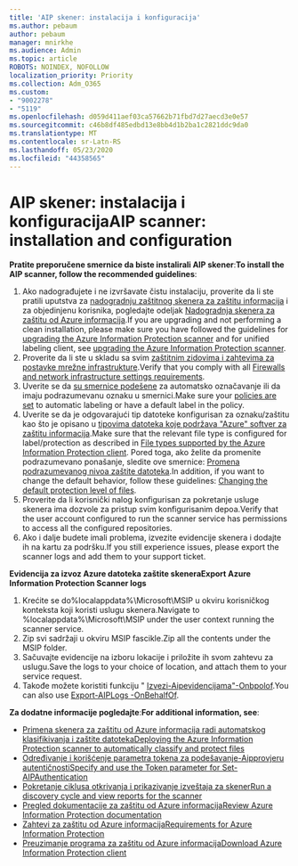 ```yaml
---
title: 'AIP skener: instalacija i konfiguracija'
ms.author: pebaum
author: pebaum
manager: mnirkhe
ms.audience: Admin
ms.topic: article
ROBOTS: NOINDEX, NOFOLLOW
localization_priority: Priority
ms.collection: Adm_O365
ms.custom:
- "9002278"
- "5119"
ms.openlocfilehash: d059d411aef03ca57662b71fbd7d27aecd3e0e57
ms.sourcegitcommit: c46b8df485edbd13e8bb4d1b2ba1c2821ddc9da0
ms.translationtype: MT
ms.contentlocale: sr-Latn-RS
ms.lasthandoff: 05/23/2020
ms.locfileid: "44358565"
---
```

# <a name="aip-scanner-installation-and-configuration"></a><span data-ttu-id="a2b95-102">AIP skener: instalacija i konfiguracija</span><span class="sxs-lookup"><span data-stu-id="a2b95-102">AIP scanner: installation and configuration</span></span>

<span data-ttu-id="a2b95-103">**Pratite preporučene smernice da biste instalirali AIP skener**:</span><span class="sxs-lookup"><span data-stu-id="a2b95-103">**To install the AIP scanner, follow the recommended guidelines**:</span></span>

1. <span data-ttu-id="a2b95-104">Ako nadograđujete i ne izvršavate čistu instalaciju, proverite da li ste pratili uputstva za [nadogradnju zaštitnog skenera za zaštitu informacija](https://docs.microsoft.com/azure/information-protection/rms-client/client-admin-guide#upgrading-the-azure-information-protection-scanner) i za objedinjenu korisnika, pogledajte odeljak [Nadogradnja skenera za zaštitu od Azure informacija](https://docs.microsoft.com/azure/information-protection/rms-client/clientv2-admin-guide#upgrading-the-azure-information-protection-scanner).</span><span class="sxs-lookup"><span data-stu-id="a2b95-104">If you are upgrading and not performing a clean installation, please make sure you have followed the guidelines for [upgrading the Azure Information Protection scanner](https://docs.microsoft.com/azure/information-protection/rms-client/client-admin-guide#upgrading-the-azure-information-protection-scanner) and for unified labeling client, see [upgrading the Azure Information Protection scanner](https://docs.microsoft.com/azure/information-protection/rms-client/clientv2-admin-guide#upgrading-the-azure-information-protection-scanner).</span></span>
2. <span data-ttu-id="a2b95-105">Proverite da li ste u skladu sa svim [zaštitnim zidovima i zahtevima za postavke mrežne infrastrukture](https://docs.microsoft.com/azure/information-protection/requirements#firewalls-and-network-infrastructure).</span><span class="sxs-lookup"><span data-stu-id="a2b95-105">Verify that you comply with all [Firewalls and network infrastructure settings requirements](https://docs.microsoft.com/azure/information-protection/requirements#firewalls-and-network-infrastructure).</span></span>
3. <span data-ttu-id="a2b95-106">Uverite se da [su smernice podešene](https://docs.microsoft.com/azure/information-protection/configure-policy) za automatsko označavanje ili da imaju podrazumevanu oznaku u smernici.</span><span class="sxs-lookup"><span data-stu-id="a2b95-106">Make sure your [policies are set](https://docs.microsoft.com/azure/information-protection/configure-policy) to automatic labeling or have a default label in the policy.</span></span>
4. <span data-ttu-id="a2b95-107">Uverite se da je odgovarajući tip datoteke konfigurisan za oznaku/zaštitu kao što je opisano u [tipovima datoteka koje podržava "Azure" softver za zaštitu informacija](https://docs.microsoft.com/azure/information-protection/rms-client/client-admin-guide-file-types#supported-file-types-for-classification-and-protection).</span><span class="sxs-lookup"><span data-stu-id="a2b95-107">Make sure that the relevant file type is configured for label/protection as described in [File types supported by the Azure Information Protection client](https://docs.microsoft.com/azure/information-protection/rms-client/client-admin-guide-file-types#supported-file-types-for-classification-and-protection).</span></span> <span data-ttu-id="a2b95-108">Pored toga, ako želite da promenite podrazumevano ponašanje, sledite ove smernice: [Promena podrazumevanog nivoa zaštite datoteka](https://docs.microsoft.com/azure/information-protection/rms-client/client-admin-guide-file-types#changing-the-default-protection-level-of-files).</span><span class="sxs-lookup"><span data-stu-id="a2b95-108">In addition, if you want to change the default behavior, follow these guidelines: [Changing the default protection level of files](https://docs.microsoft.com/azure/information-protection/rms-client/client-admin-guide-file-types#changing-the-default-protection-level-of-files).</span></span>
5. <span data-ttu-id="a2b95-109">Proverite da li korisnički nalog konfigurisan za pokretanje usluge skenera ima dozvole za pristup svim konfigurisanim depoa.</span><span class="sxs-lookup"><span data-stu-id="a2b95-109">Verify that the user account configured to run the scanner service has permissions to access all the configured repositories.</span></span>
6. <span data-ttu-id="a2b95-110">Ako i dalje budete imali problema, izvezite evidencije skenera i dodajte ih na kartu za podršku.</span><span class="sxs-lookup"><span data-stu-id="a2b95-110">If you still experience issues, please export the scanner logs and add them to your support ticket.</span></span>

<span data-ttu-id="a2b95-111">**Evidencija za izvoz Azure datoteka zaštite skenera**</span><span class="sxs-lookup"><span data-stu-id="a2b95-111">**Export Azure Information Protection Scanner logs**</span></span>

1. <span data-ttu-id="a2b95-112">Krećite se do%localappdata%\Microsoft\MSIP u okviru korisničkog konteksta koji koristi uslugu skenera.</span><span class="sxs-lookup"><span data-stu-id="a2b95-112">Navigate to %localappdata%\Microsoft\MSIP under the user context running the scanner service.</span></span>
2. <span data-ttu-id="a2b95-113">Zip svi sadržaji u okviru MSIP fascikle.</span><span class="sxs-lookup"><span data-stu-id="a2b95-113">Zip all the contents under the MSIP folder.</span></span>
3. <span data-ttu-id="a2b95-114">Sačuvajte evidencije na izboru lokacije i priložite ih svom zahtevu za uslugu.</span><span class="sxs-lookup"><span data-stu-id="a2b95-114">Save the logs to your choice of location, and attach them to your service request.</span></span>
4. <span data-ttu-id="a2b95-115">Takođe možete koristiti funkciju " [Izvezi-Aipevidencijama"-Onbpolof](https://docs.microsoft.com/powershell/module/azureinformationprotection/export-aiplogs?view=azureipps).</span><span class="sxs-lookup"><span data-stu-id="a2b95-115">You can also use [Export-AIPLogs -OnBehalfOf](https://docs.microsoft.com/powershell/module/azureinformationprotection/export-aiplogs?view=azureipps).</span></span>

<span data-ttu-id="a2b95-116">**Za dodatne informacije pogledajte**:</span><span class="sxs-lookup"><span data-stu-id="a2b95-116">**For additional information, see**:</span></span>
- [<span data-ttu-id="a2b95-117">Primena skenera za zaštitu od Azure informacija radi automatskog klasifikivanja i zaštite datoteka</span><span class="sxs-lookup"><span data-stu-id="a2b95-117">Deploying the Azure Information Protection scanner to automatically classify and protect files</span></span>](https://docs.microsoft.com/azure/information-protection/deploy-aip-scanner)
- [<span data-ttu-id="a2b95-118">Određivanje i korišćenje parametra tokena za podešavanje-Aipprovjeru autentičnosti</span><span class="sxs-lookup"><span data-stu-id="a2b95-118">Specify and use the Token parameter for Set-AIPAuthentication</span></span>](https://docs.microsoft.com/azure/information-protection/rms-client/client-admin-guide-powershell#specify-and-use-the-token-parameter-for-set-aipauthentication)
- [<span data-ttu-id="a2b95-119">Pokretanje ciklusa otkrivanja i prikazivanje izveštaja za skener</span><span class="sxs-lookup"><span data-stu-id="a2b95-119">Run a discovery cycle and view reports for the scanner</span></span>](https://docs.microsoft.com/azure/information-protection/deploy-aip-scanner#run-a-discovery-cycle-and-view-reports-for-the-scanner)
- [<span data-ttu-id="a2b95-120">Pregled dokumentacije za zaštitu od Azure informacija</span><span class="sxs-lookup"><span data-stu-id="a2b95-120">Review Azure Information Protection documentation</span></span>](https://docs.microsoft.com/azure/information-protection/what-is-information-protection)
- [<span data-ttu-id="a2b95-121">Zahtevi za zaštitu od Azure informacija</span><span class="sxs-lookup"><span data-stu-id="a2b95-121">Requirements for Azure Information Protection</span></span>](https://docs.microsoft.com/azure/information-protection/get-started/requirements)
- [<span data-ttu-id="a2b95-122">Preuzimanje programa za zaštitu od Azure informacija</span><span class="sxs-lookup"><span data-stu-id="a2b95-122">Download Azure Information Protection client</span></span>](https://www.microsoft.com/download/details.aspx?id=53018)
